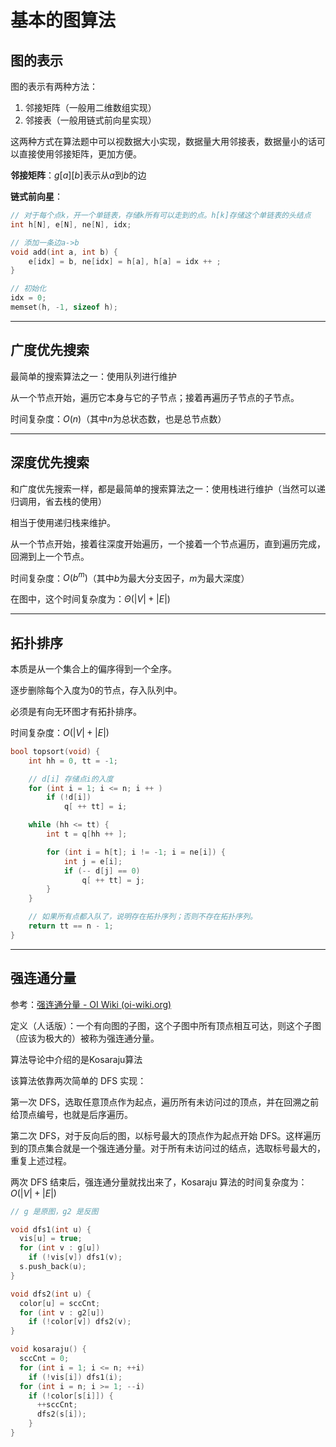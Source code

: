 # 基本的图算法

## 图的表示

图的表示有两种方法：

1. 邻接矩阵（一般用二维数组实现）
2. 邻接表（一般用链式前向星实现）

这两种方式在算法题中可以视数据大小实现，数据量大用邻接表，数据量小的话可以直接使用邻接矩阵，更加方便。

**邻接矩阵**：$g[a][b]$表示从$a$到$b$的边

**链式前向星**：

```c++
// 对于每个点k，开一个单链表，存储k所有可以走到的点。h[k]存储这个单链表的头结点
int h[N], e[N], ne[N], idx;

// 添加一条边a->b
void add(int a, int b) {
    e[idx] = b, ne[idx] = h[a], h[a] = idx ++ ;
}

// 初始化
idx = 0;
memset(h, -1, sizeof h);
```

---

## 广度优先搜索

最简单的搜索算法之一：使用队列进行维护

从一个节点开始，遍历它本身与它的子节点；接着再遍历子节点的子节点。

时间复杂度：$O(n)$（其中$n$为总状态数，也是总节点数）

---

## 深度优先搜索

和广度优先搜索一样，都是最简单的搜索算法之一：使用栈进行维护（当然可以递归调用，省去栈的使用）

相当于使用递归栈来维护。

从一个节点开始，接着往深度开始遍历，一个接着一个节点遍历，直到遍历完成，回溯到上一个节点。

时间复杂度：$O(b^m)$（其中$b$为最大分支因子，$m$为最大深度）

在图中，这个时间复杂度为：$\Theta(|V|+|E|)$

---

## 拓扑排序

本质是从一个集合上的偏序得到一个全序。

逐步删除每个入度为$0$的节点，存入队列中。

必须是有向无环图才有拓扑排序。

时间复杂度：$O(|V|+|E|)$

```c++
bool topsort(void) {
    int hh = 0, tt = -1;

    // d[i] 存储点i的入度
    for (int i = 1; i <= n; i ++ )
        if (!d[i])
            q[ ++ tt] = i;

    while (hh <= tt) {
        int t = q[hh ++ ];

        for (int i = h[t]; i != -1; i = ne[i]) {
            int j = e[i];
            if (-- d[j] == 0)
                q[ ++ tt] = j;
        }
    }

    // 如果所有点都入队了，说明存在拓扑序列；否则不存在拓扑序列。
    return tt == n - 1;
}
```

---

## 强连通分量

参考：[强连通分量 - OI Wiki (oi-wiki.org)](https://oi-wiki.org/graph/scc/)

定义（人话版）：一个有向图的子图，这个子图中所有顶点相互可达，则这个子图（应该为极大的）被称为强连通分量。

算法导论中介绍的是Kosaraju算法

该算法依靠两次简单的 DFS 实现：

第一次 DFS，选取任意顶点作为起点，遍历所有未访问过的顶点，并在回溯之前给顶点编号，也就是后序遍历。

第二次 DFS，对于反向后的图，以标号最大的顶点作为起点开始 DFS。这样遍历到的顶点集合就是一个强连通分量。对于所有未访问过的结点，选取标号最大的，重复上述过程。

两次 DFS 结束后，强连通分量就找出来了，Kosaraju 算法的时间复杂度为：$O(|V|+|E|)$

```c++
// g 是原图，g2 是反图

void dfs1(int u) {
  vis[u] = true;
  for (int v : g[u])
    if (!vis[v]) dfs1(v);
  s.push_back(u);
}

void dfs2(int u) {
  color[u] = sccCnt;
  for (int v : g2[u])
    if (!color[v]) dfs2(v);
}

void kosaraju() {
  sccCnt = 0;
  for (int i = 1; i <= n; ++i)
    if (!vis[i]) dfs1(i);
  for (int i = n; i >= 1; --i)
    if (!color[s[i]]) {
      ++sccCnt;
      dfs2(s[i]);
    }
}
```

